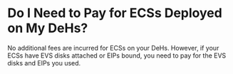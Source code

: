# Do I Need to Pay for ECSs Deployed on My DeHs?<a name="EN-US_TOPIC_0046252774"></a>

No additional fees are incurred for ECSs on your DeHs. However, if your ECSs have EVS disks attached or EIPs bound, you need to pay for the EVS disks and EIPs you used. 

